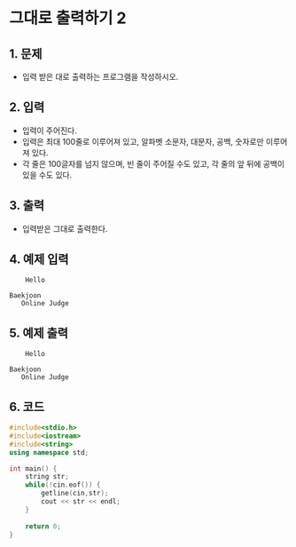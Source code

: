 # 그대로 출력하기 2

## 1. 문제
- 입력 받은 대로 출력하는 프로그램을 작성하시오.

## 2. 입력
- 입력이 주어진다.
- 입력은 최대 100줄로 이루어져 있고, 알파벳 소문자, 대문자, 공백, 숫자로만 이루어져 있다.
- 각 줄은 100글자를 넘지 않으며, 빈 줄이 주어질 수도 있고, 각 줄의 앞 뒤에 공백이 있을 수도 있다.

## 3. 출력
- 입력받은 그대로 출력한다.

## 4. 예제 입력
```
    Hello

Baekjoon     
   Online Judge    
```

## 5. 예제 출력
```
    Hello

Baekjoon     
   Online Judge    
```

## 6. 코드
```c++
#include<stdio.h>
#include<iostream>
#include<string>
using namespace std;

int main() {
    string str;
    while(!cin.eof()) {
        getline(cin,str);
        cout << str << endl;
    }
    
    return 0;
}
```
